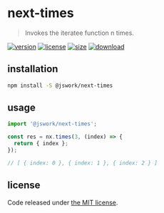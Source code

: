 # next-times
> Invokes the iteratee function n times.

[![version][version-image]][version-url]
[![license][license-image]][license-url]
[![size][size-image]][size-url]
[![download][download-image]][download-url]

## installation
```bash
npm install -S @jswork/next-times
```

## usage
```js
import '@jswork/next-times';

const res = nx.times(3, (index) => {
  return { index };
});

// [ { index: 0 }, { index: 1 }, { index: 2 } ]
```

## license
Code released under [the MIT license](https://github.com/afeiship/next-times/blob/master/LICENSE.txt).

[version-image]: https://img.shields.io/npm/v/@jswork/next-times
[version-url]: https://npmjs.org/package/@jswork/next-times

[license-image]: https://img.shields.io/npm/l/@jswork/next-times
[license-url]: https://github.com/afeiship/next-times/blob/master/LICENSE.txt

[size-image]: https://img.shields.io/bundlephobia/minzip/@jswork/next-times
[size-url]: https://github.com/afeiship/next-times/blob/master/dist/next-times.min.js

[download-image]: https://img.shields.io/npm/dm/@jswork/next-times
[download-url]: https://www.npmjs.com/package/@jswork/next-times
